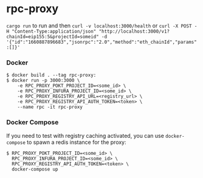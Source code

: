 # rpc-proxy

`cargo run` to run and then `curl -v localhost:3000/health` or `curl -X POST -H "Content-Type:application/json" "http://localhost:3000/v1?chainId=eip155:5&projectId=someid" -d '{"id":"1660887896683","jsonrpc":"2.0","method":"eth_chainId","params":[]}'`

### Docker

```console
$ docker build . --tag rpc-proxy:
$ docker run -p 3000:3000 \
    -e RPC_PROXY_POKT_PROJECT_ID=<some_id> \
    -e RPC_PROXY_INFURA_PROJECT_ID=<some_id> \
    -e RPC_PROXY_REGISTRY_API_URL=<registry_url> \
    -e RPC_PROXY_REGISTRY_API_AUTH_TOKEN=<token> \
    --name rpc -it rpc-proxy
```

### Docker Compose

If you need to test with registry caching activated, you can use `docker-compose` to spawn a redis instance for the proxy:

```console
$ RPC_PROXY_POKT_PROJECT_ID=<some_id> \
  RPC_PROXY_INFURA_PROJECT_ID=<some_id> \
  RPC_PROXY_REGISTRY_API_AUTH_TOKEN=<token> \
  docker-compose up
```
